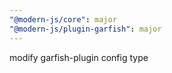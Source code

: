 ```yaml
---
"@modern-js/core": major
"@modern-js/plugin-garfish": major
---
```


modify garfish-plugin config type
